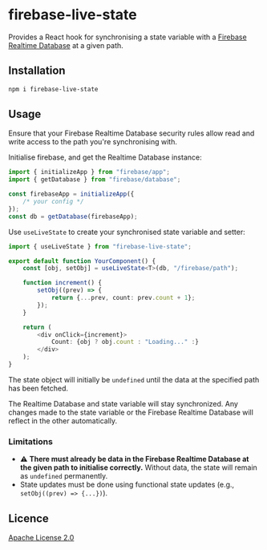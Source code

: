 # firebase-live-state

Provides a React hook for synchronising a state variable with a [Firebase Realtime Database](https://firebase.google.com/docs/database) at a given path.

## Installation

```bash
npm i firebase-live-state
```

## Usage

Ensure that your Firebase Realtime Database security rules allow read and write access to the path you're synchronising with.

Initialise firebase, and get the Realtime Database instance:

```ts
import { initializeApp } from "firebase/app";
import { getDatabase } from "firebase/database";

const firebaseApp = initializeApp({
	/* your config */
});
const db = getDatabase(firebaseApp);
```

Use `useLiveState` to create your synchronised state variable and setter:

```ts
import { useLiveState } from "firebase-live-state";

export default function YourComponent() {
	const [obj, setObj] = useLiveState<T>(db, "/firebase/path");

	function increment() {
		setObj((prev) => {
			return {...prev, count: prev.count + 1};
		});
	}

	return (
		<div onClick={increment}>
			Count: {obj ? obj.count : "Loading..." :}
		</div>
	);
}
```

The state object will initially be `undefined` until the data at the specified path has been fetched.

The Realtime Database and state variable will stay synchronized. Any changes made to the state variable or the Firebase Realtime Database will reflect in the other automatically.

### Limitations

- ⚠️ **There must already be data in the Firebase Realtime Database at the given path to initialise correctly.** Without data, the state will remain as `undefined` permanently.
- State updates must be done using functional state updates (e.g., `setObj((prev) => {...})`).

## Licence

[Apache License 2.0](LICENSE)
